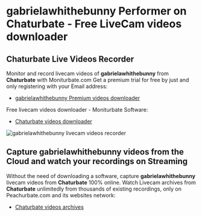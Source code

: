 # gabrielawhithebunny Performer on Chaturbate - Free LiveCam videos downloader

## Chaturbate Live Videos Recorder

Monitor and record livecam videos of **gabrielawhithebunny** from **Chaturbate** with Moniturbate.com
Get a premium trial for free by just and only registering with your Email address:
* [gabrielawhithebunny Premium videos downloader](https://moniturbate.com/request-demo-licence-key.html)

Free livecam videos downloader - Moniturbate Software:
* [Chaturbate videos downloader](https://moniturbate.com/moniturbate-download-software.html)

![gabrielawhithebunny livecam videos recorder](https://peachurnet.com/templates/moniturbate-software.png)


## Capture gabrielawhithebunny videos from the Cloud and watch your recordings on Streaming

Without the need of downloading a software, capture **gabrielawhithebunny** livecam videos from **Chaturbate** 100% online.
Watch Livecam archives from **Chaturbate** unlimitedly from thousands of existing recordings, only on Peachurbate.com and its websites network:
* [Chaturbate videos archives](https://peachurnet.com/)